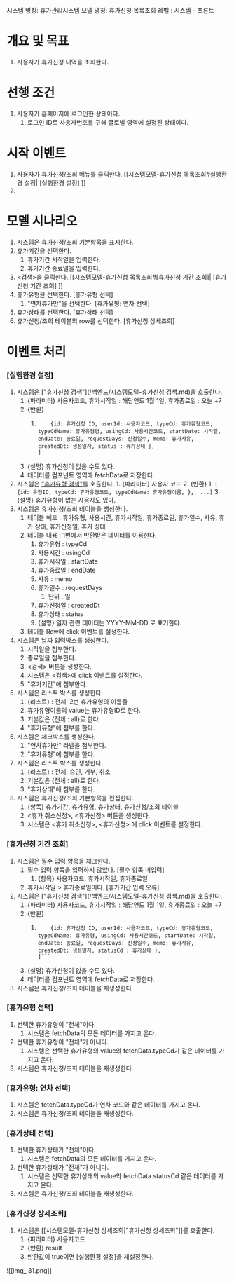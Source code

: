 시스템 명칭: 휴가관리시스템
모델 명칭: 휴가신청 목록조회
레벨 : 시스템 - 프론트

# 개요 및 목표
1. 사용자가 휴가신청 내역을 조회한다.

# 선행 조건
1. 사용자가 홈페이지에 로그인한 상태이다.
	1. 로그인 ID로 사용자번호를 구해 글로벌 영역에 설정된 상태이다.

# 시작 이벤트
1. 사용자가 휴가신청/조회 메뉴를 클릭한다. [[시스템모델-휴가신청 목록조회#실행환경 설정| [실행환경 설정] ]]
2. 

# 모델 시나리오
1. 시스템은 휴가신청/조회 기본항목을 표시한다.
2. 휴가기간을 선택한다.
	1. 휴가기간 시작일을 입력한다.
	2. 휴가기간 종료일을 입력한다. 
3. <검색>을 클릭한다.  [[시스템모델-휴가신청 목록조회#[휴가신청 기간 조회]| [휴가신청 기간 조회] ]] 
4. 휴가유형을 선택한다. [휴가유형 선택]
	1. "연차휴가만"을 선택한다. [휴가유형: 연차 선택]
5. 휴가상태를 선택한다. [휴가상태 선택]
6. 휴가신청/조회 테이블의 row를 선택한다. [휴가신청 상세조회]

# 이벤트 처리
### [실행환경 설정]
1. 시스템은 ["휴가신청 검색"](/백엔드/시스템모델-휴가신청 검색.md)을 호출한다.
	1. {파라미터} 사용자코드, 휴가시작일 : 해당연도 1월 1일, 휴가종료일 : 오늘 +7
	2. {반환}
		1. ```[ 
			   {id: 휴가신청 ID, userId: 사용자코드, typeCd: 휴가유형코드, typeCdName: 휴가유형명, usingCd: 사용시간코드, startDate: 시작일, endDate: 종료일, requestDays: 신청일수, memo: 휴가사유, createdDt: 생성일자, status : 휴가상태 },
		   ]
	3. {설명} 휴가신청이 없을 수도 있다.
	4. 데이터를 컴포넌트 영역에 fetchData로 저장한다.
1. 시스템은 ["휴가유형 검색"](시스템모델-휴가유형_검색.md)를 호출한다.
		1. {파라미터} 사용자 코드
		2. {반환} 
			1. ```[
				{id: 유형ID, typeCd: 휴가유형코드, typeCdName: 휴가유형이름, }, 
				...]```
		3. {설명} 휴가유형이 없는 사용자도 있다.
3. 시스템은 휴가신청/조회 테이블을 생성한다.
	1. 테이블 헤드 : 휴가유형, 사용시간, 휴가시작일, 휴가종료일, 휴가일수, 사유, 휴가 상태, 휴가신청일, 휴가 상태
	2. 테이블 내용 : 1번에서 반환받은 데이터를 이용한다.
		1. 휴가유형 : typeCd
		2. 사용시간 : usingCd
		3. 휴가시작일 : startDate
		4. 휴가종료일 : endDate
		5. 사유 : memo
		6. 휴가일수 : requestDays
			1. 단위 : 일
		7. 휴가신청일 : createdDt
		8. 휴가상태 : status
		9. {설명} 일자 관련 데이터는 YYYY-MM-DD 로 표기한다.
	3. 테이블 Row에 click 이벤트를 설정한다.
4. 시스템은 날짜 입력박스를 생성한다.
	1. 시작일을 첨부한다.
	2. 종료일을 첨부한다.
	3. <검색> 버튼을 생성한다.
	4. 시스템은 <검색>에 click 이벤트를 설정한다.
	5. "휴가기간"에 첨부한다.
5. 시스템은 리스트 박스를 생성한다.
	1. {리스트} : 전체, 2번 휴가유형의 이름들
	2. 휴가유형이름의 value는 휴가유형ID로 한다.
	3. 기본값은 {전체 : all}로 한다.
	4. "휴가유형"에 첨부를 한다.
6. 시스템은 체크박스를 생성한다.
	1. "연차휴가만" 라벨을 첨부한다.
	2. "휴가유형"에 첨부를 한다.
7. 시스템은 리스트 박스를 생성한다.
	1. {리스트} : 전체, 승인, 거부, 취소
	2. 기본값은 {전체 : all}로 한다.
	3. "휴가상태"에 첨부를 한다.
8. 시스템은 휴가신청/조회 기본항목을 편집한다.
	1. {항목} 휴가기간, 휴가유형, 휴가상태, 휴가신청/조회 테이블
	2. <휴가 취소신청>, <휴가신청> 버튼을 생성한다.
	3. 시스템은 <휴가 취소신청>, <휴가신청> 에 click 이벤트를 설정한다.

### [휴가신청 기간 조회]
1. 시스템은 필수 입력 항목을 체크한다.
	1. 필수 입력 항목을 입력하지 않았다. [필수 항목 미입력]
		1. {항목} 사용자코드, 휴가시작일, 휴가종료일
	2. 휴가시작일 > 휴가종료일이다. [휴가기간 입력 오류]
2. 시스템은 ["휴가신청 검색"](/백엔드/시스템모델-휴가신청 검색.md)을 호출한다.
	1. {파라미터} 사용자코드, 휴가시작일 : 해당연도 1월 1일, 휴가종료일 : 오늘 +7
	2. {반환}
		1. ```[ 
			   {id: 휴가신청 ID, userId: 사용자코드, typeCd: 휴가유형코드, typeCdName: 휴가유형, usingCd: 사용시간코드, startDate: 시작일, endDate: 종료일, requestDays: 신청일수, memo: 휴가사유, createdDt: 생성일자, statusCd : 휴가상태 },
		   ]```
	3. {설명} 휴가신청이 없을 수도 있다.
	4. 데이터를 컴포넌트 영역에 fetchData로 저장한다.
1. 시스템은 휴가신청/조회 테이블을 재생성한다.

### [휴가유형 선택]
1. 선택한 휴가유형이 "전체"이다.
	1. 시스템은 fetchData의 모든 데이터를 가지고 온다.
2. 선택한 휴가유형이 "전체"가 아니다.
	1. 시스템은 선택한 휴가유형의 value와 fetchData.typeCd가 같은 데이터를 가지고 온다.
3. 시스템은 휴가신청/조회 테이블을 재생성한다.

### [휴가유형: 연차 선택]
1. 시스템은 fetchData.typeCd가 연차 코드와 같은 데이터를 가지고 온다.
2. 시스템은 휴가신청/조회 테이블을 재생성한다.

### [휴가상태 선택]
1. 선택한 휴가상태가 "전체"이다.
	1. 시스템은 fetchData의 모든 데이터를 가지고 온다.
2. 선택한 휴가상태가 "전체"가 아니다.
	1. 시스템은 선택한 휴가상태의 value와 fetchData.statusCd 같은 데이터를 가지고 온다.
3. 시스템은 휴가신청/조회 테이블을 재생성한다.

### [휴가신청 상세조회]
1. 시스템은 [[시스템모델-휴가신청 상세조회|"휴가신청 상세조회"]]를 호출한다.
	1. {파라미터} 사용자코드
	2. {반환} result
	3. 반환값이 true이면 [실행환경 설정]을 재설정한다.


![[img_ 31.png]]